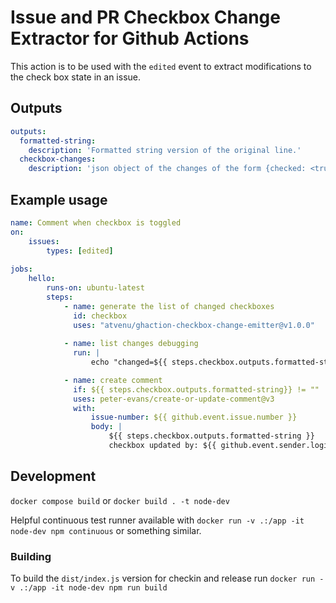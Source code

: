 # Issue and PR Checkbox Change Extractor for Github Actions

This action is to be used with the `edited` event to extract modifications to the check box state in an issue.  

## Outputs

```yaml
outputs:
  formatted-string: 
    description: 'Formatted string version of the original line.'
  checkbox-changes:
    description: 'json object of the changes of the form {checked: <true | false>, text: "<the text next to the checkbox>"}'
```
## Example usage

```yaml
name: Comment when checkbox is toggled
on:
    issues:
        types: [edited]
  
jobs:
    hello:
        runs-on: ubuntu-latest
        steps:
            - name: generate the list of changed checkboxes
              id: checkbox
              uses: "atvenu/ghaction-checkbox-change-emitter@v1.0.0"
              
            - name: list changes debugging
              run: |
                  echo "changed=${{ steps.checkbox.outputs.formatted-string }}"

            - name: create comment
              if: ${{ steps.checkbox.outputs.formatted-string}} != ""
              uses: peter-evans/create-or-update-comment@v3
              with:
                  issue-number: ${{ github.event.issue.number }}
                  body: |
                      ${{ steps.checkbox.outputs.formatted-string }}
                      checkbox updated by: ${{ github.event.sender.login }}
```

## Development

`docker compose build` or `docker build . -t node-dev`

Helpful continuous test runner available with `docker run -v .:/app -it node-dev npm continuous` or something similar.

### Building

To build the `dist/index.js` version for checkin and release run `docker run -v .:/app -it node-dev npm run build`